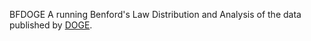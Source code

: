 BFDOGE
A running Benford's Law Distribution and Analysis of the data published by [DOGE](https://www.doge.gov/).
